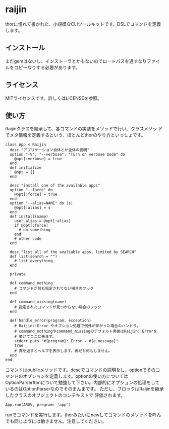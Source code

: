 raijin
========

thorに憧れて書かれた、小規模なCLIツールキットです。DSLでコマンドを定義
します。


インストール
--------------

まだgemはないし、インストーラとかもないのでロードパスを通すなりファイ
ルをコピーなりする必要があります。


ライセンス
------------

MITライセンスです。詳しくはLICENSEを参照。


使い方
-------

Raijinクラスを継承して、各コマンドの実装をメソッドで行い、クラスメソッ
ドでメタ情報を定義するという、ほとんどthorのやり方といっしょです。

    class App < Raijin
      desc "アプリケーション自体とか全体の説明"
      option "-V", "--verbose", "Turn on verbose mode" do
        @opt[:verbose] = true
      end
      def initialize
        @opt = {}
      end
      
      desc "install one of the available apps"
      option "--force" do
        @opt[:force] = true
      end
      option "--alias=NAME" do |s|
        @opt[:alias] = s
      end
      def install(name)
        user_alias = @opt[:alias]
        if @opt[:force]
          # do something
        end
        # other code
      end
      
      desc "list all of the avaliable apps, limited by SEARCH"
      def list(search = "")
        # list everything
      end

      private
      
      def command_nothing
        # コマンドが何も指定されてない場合のフック
      end
      
      def command_missing(name)
        # 指定されたコマンドが見つからない場合のフック
      end
      
      def handle_error(program, exception)
        # Raijin::Error やオプション処理で例外が挙がった場合のハンドラ。
        # command_nothingやcommand_missingのデフォルト実装はRaijin::Errorを
        # 挙げてここに来ます。
        stderr.puts "#{program}: Error - #{e.message}"
        true
        # 真を返すとヘルプを表示します。偽だと何もしません。
      end
    end

コマンドはpublicメソッドです。descでコマンドの説明をし、optionでそのコ
マンドのオプションを定義します。optionの使い方については
OptionParser#onについて勉強して下さい。内部的にオプションの処理をして
いるのはOptionParserなのでそのまんまです。
ただし、ブロックはRaijinを継承したクラスのオブジェクトのコンテキストで
評価されます。

    App.run(ARGV, program: 'app')

runでコマンドを実行します。thorみたいにnewしてコマンドのメソッドを呼ん
でも同じようには動きません。注意してください。


